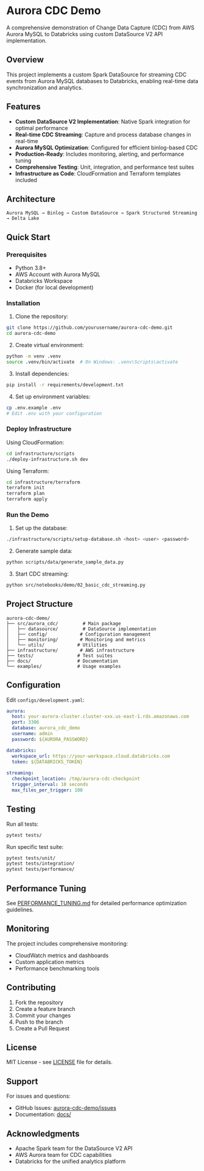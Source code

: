 # Aurora CDC Demo

A comprehensive demonstration of Change Data Capture (CDC) from AWS Aurora MySQL to Databricks using custom DataSource V2 API implementation.

## Overview

This project implements a custom Spark DataSource for streaming CDC events from Aurora MySQL databases to Databricks, enabling real-time data synchronization and analytics.

## Features

- **Custom DataSource V2 Implementation**: Native Spark integration for optimal performance
- **Real-time CDC Streaming**: Capture and process database changes in real-time
- **Aurora MySQL Optimization**: Configured for efficient binlog-based CDC
- **Production-Ready**: Includes monitoring, alerting, and performance tuning
- **Comprehensive Testing**: Unit, integration, and performance test suites
- **Infrastructure as Code**: CloudFormation and Terraform templates included

## Architecture

```
Aurora MySQL → Binlog → Custom DataSource → Spark Structured Streaming → Delta Lake
```

## Quick Start

### Prerequisites

- Python 3.8+
- AWS Account with Aurora MySQL
- Databricks Workspace
- Docker (for local development)

### Installation

1. Clone the repository:
```bash
git clone https://github.com/yourusername/aurora-cdc-demo.git
cd aurora-cdc-demo
```

2. Create virtual environment:
```bash
python -m venv .venv
source .venv/bin/activate  # On Windows: .venv\Scripts\activate
```

3. Install dependencies:
```bash
pip install -r requirements/development.txt
```

4. Set up environment variables:
```bash
cp .env.example .env
# Edit .env with your configuration
```

### Deploy Infrastructure

Using CloudFormation:
```bash
cd infrastructure/scripts
./deploy-infrastructure.sh dev
```

Using Terraform:
```bash
cd infrastructure/terraform
terraform init
terraform plan
terraform apply
```

### Run the Demo

1. Set up the database:
```bash
./infrastructure/scripts/setup-database.sh <host> <user> <password>
```

2. Generate sample data:
```bash
python scripts/data/generate_sample_data.py
```

3. Start CDC streaming:
```bash
python src/notebooks/demo/02_basic_cdc_streaming.py
```

## Project Structure

```
aurora-cdc-demo/
├── src/aurora_cdc/         # Main package
│   ├── datasource/         # DataSource implementation
│   ├── config/            # Configuration management
│   ├── monitoring/        # Monitoring and metrics
│   └── utils/            # Utilities
├── infrastructure/        # AWS infrastructure
├── tests/                # Test suites
├── docs/                 # Documentation
└── examples/             # Usage examples
```

## Configuration

Edit `configs/development.yaml`:

```yaml
aurora:
  host: your-aurora-cluster.cluster-xxx.us-east-1.rds.amazonaws.com
  port: 3306
  database: aurora_cdc_demo
  username: admin
  password: ${AURORA_PASSWORD}

databricks:
  workspace_url: https://your-workspace.cloud.databricks.com
  token: ${DATABRICKS_TOKEN}
  
streaming:
  checkpoint_location: /tmp/aurora-cdc-checkpoint
  trigger_interval: 10 seconds
  max_files_per_trigger: 100
```

## Testing

Run all tests:
```bash
pytest tests/
```

Run specific test suite:
```bash
pytest tests/unit/
pytest tests/integration/
pytest tests/performance/
```

## Performance Tuning

See [PERFORMANCE_TUNING.md](docs/PERFORMANCE_TUNING.md) for detailed performance optimization guidelines.

## Monitoring

The project includes comprehensive monitoring:
- CloudWatch metrics and dashboards
- Custom application metrics
- Performance benchmarking tools

## Contributing

1. Fork the repository
2. Create a feature branch
3. Commit your changes
4. Push to the branch
5. Create a Pull Request

## License

MIT License - see [LICENSE](LICENSE) file for details.

## Support

For issues and questions:
- GitHub Issues: [aurora-cdc-demo/issues](https://github.com/yourusername/aurora-cdc-demo/issues)
- Documentation: [docs/](docs/)

## Acknowledgments

- Apache Spark team for the DataSource V2 API
- AWS Aurora team for CDC capabilities
- Databricks for the unified analytics platform
